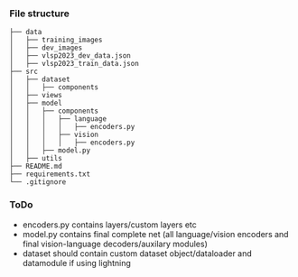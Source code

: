 ### File structure
```
├── data
│   ├── training_images
│   ├── dev_images
│   ├── vlsp2023_dev_data.json
│   ├── vlsp2023_train_data.json
├── src
│   ├── dataset
│   │   ├── components
│   ├── views
│   ├── model
│   │   ├── components
│   │   │   ├── language
│   │   │   │   ├── encoders.py
│   │   │   ├── vision
│   │   │   │   ├── encoders.py
│   │   ├── model.py
│   ├── utils
├── README.md
├── requirements.txt
└── .gitignore
```
### ToDo
- encoders.py contains layers/custom layers etc
- model.py contains final complete net (all language/vision encoders and final vision-language decoders/auxilary modules)
- dataset should contain custom dataset object/dataloader and datamodule if using lightning

